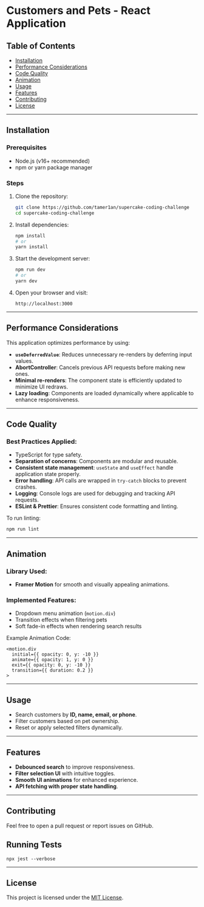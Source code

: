 # Customers and Pets - React Application

## Table of Contents
- [Installation](#installation)
- [Performance Considerations](#performance-considerations)
- [Code Quality](#code-quality)
- [Animation](#animation)
- [Usage](#usage)
- [Features](#features)
- [Contributing](#contributing)
- [License](#license)

---

## Installation

### Prerequisites
- Node.js (v16+ recommended)
- npm or yarn package manager

### Steps
1. Clone the repository:
   ```sh
   git clone https://github.com/tamer1an/supercake-coding-challenge
   cd supercake-coding-challenge
   ```
2. Install dependencies:
   ```sh
   npm install  
   # or
   yarn install
   ```
3. Start the development server:
   ```sh
   npm run dev  
   # or
   yarn dev
   ```
4. Open your browser and visit:
   ```
   http://localhost:3000
   ```

---

## Performance Considerations

This application optimizes performance by using:
- **`useDeferredValue`**: Reduces unnecessary re-renders by deferring input values.
- **AbortController**: Cancels previous API requests before making new ones.
- **Minimal re-renders**: The component state is efficiently updated to minimize UI redraws.
- **Lazy loading**: Components are loaded dynamically where applicable to enhance responsiveness.

---

## Code Quality

### Best Practices Applied:
- TypeScript for type safety.
- **Separation of concerns**: Components are modular and reusable.
- **Consistent state management**: `useState` and `useEffect` handle application state properly.
- **Error handling**: API calls are wrapped in `try-catch` blocks to prevent crashes.
- **Logging**: Console logs are used for debugging and tracking API requests.
- **ESLint & Prettier**: Ensures consistent code formatting and linting.

To run linting:
```sh
npm run lint
```

---

## Animation

### Library Used:
- **Framer Motion** for smooth and visually appealing animations.

### Implemented Features:
- Dropdown menu animation (`motion.div`)
- Transition effects when filtering pets
- Soft fade-in effects when rendering search results

Example Animation Code:
```tsx
<motion.div
  initial={{ opacity: 0, y: -10 }}
  animate={{ opacity: 1, y: 0 }}
  exit={{ opacity: 0, y: -10 }}
  transition={{ duration: 0.2 }}
>
```

---

## Usage
- Search customers by **ID, name, email, or phone**.
- Filter customers based on pet ownership.
- Reset or apply selected filters dynamically.

---

## Features
- **Debounced search** to improve responsiveness.
- **Filter selection UI** with intuitive toggles.
- **Smooth UI animations** for enhanced experience.
- **API fetching with proper state handling**.

---

## Contributing
Feel free to open a pull request or report issues on GitHub.

## Running Tests

`npx jest --verbose`

---

## License
This project is licensed under the [MIT License](LICENSE).
